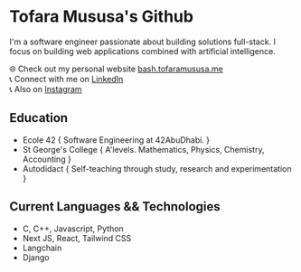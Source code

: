 # Tofara Mususa's Github

I'm a software engineer passionate about building solutions full-stack. I focus on building web applications combined with artificial intelligence.

   🌐 Check out my personal website [bash.tofaramususa.me](https://bash.tofaramususa.me/)       
   📞 Connect with me on [LinkedIn](https://www.linkedin.com/in/tofara-mususa/)        
   📞 Also on [Instagram](https://www.instagram.com/tofara_m)   

## Education

- Ecole 42 { Software Engineering at 42AbuDhabi. }  
- St George's College { A'levels. Mathematics, Physics, Chemistry, Accounting }    
- Autodidact { Self-teaching through study, research and experimentation }    

## Current Languages && Technologies

 - C, C++, Javascript, Python   
 - Next JS, React, Tailwind CSS   
 - Langchain   
 - Django    
